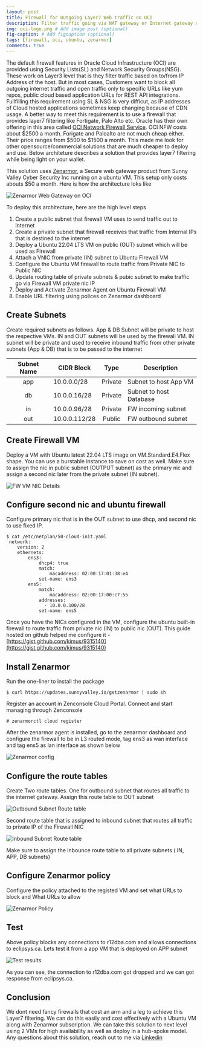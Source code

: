 ```yaml
---
layout: post
title: Firewall for Outgoing Layer7 Web traffic on OCI
description: Filter traffic going via NAT gateway or Internet gateway on OCI
img: oci-logo.png # Add image post (optional)
fig-caption: # Add figcaption (optional)
tags: [firewall, oci, ubuntu, zenarmor]
comments: true
---
```


The default firewall features in Oracle Cloud Infrastructure (OCI) are provided using Security Lists(SL) and Network Security Groups(NSG). These work on Layer3 level that is they filter traffic based on to/from IP Address of the host. But in most cases, Customers want to block all outgoing internet traffic and open traffic only to specific URLs like yum repos, public cloud based application URLs for REST API integrations. Fullfilling this requirement using SL & NSG is very difficut, as IP addresses of Cloud hosted applications sometimes keep changing because of CDN usage. A better way to meet this requirement is to use a firewall that provides layer7 filtering like Fortigate, Palo Alto etc. Oracle has their own offering in this area called [OCI Network Firewall Service](https://www.oracle.com/security/cloud-security/network-firewall/). OCI NFW costs about $2500 a month. Forigate and Paloalto are not much cheap either. Their price ranges from $500 to $1500 a month. This made me look for other opensource/commercial solutions that are much cheaper to deploy and use. Below architeture describes a solution that provides layer7 filtering while being light on your wallet. 

This solution uses [Zenarmor](https://www.zenarmor.com/zenarmor-secure-web-gateway), a Secure web gateway product from Sunny Valley Cyber Security Inc running on a ubuntu VM. This setup only costs abouts $50 a month. Here is how the architecture loks like

![Zenarmor Web Gateway on OCI]({{site.baseurl}}/assets/img/oci-zenarmor-nfw.png)


To deploy this architecture, here are the high level steps

1. Create a public subnet that firewall VM uses to send traffic out to Internet
2. Create a private subnet that firewall receives that traffic from Internal IPs that is destined to the internet
3. Deploy a Ubuntu 22.04 LTS VM on public (OUT) subnet which will be used as Firewall 
4. Attach a VNIC from private (IN) subnet to Ubuntu Firewall VM
5. Configure the Ubuntu VM firewall to route traffic from Private NIC to Public NIC
6. Update routing table of private subnets & pubic subnet to make traffic go via Firewall VM private nic IP
7. Deploy and Activate Zenarmor Agent on Ubuntu Firewall VM
8. Enable URL filtering using polices on Zenarmor dashboard


## Create Subnets

Create required subnets as follows. App & DB Subnet will be private to host the respective VMs. IN and OUT subnets will be used by the firewall VM. IN subnet will be private and used to receive inbound traffic from other private subnets (App & DB) that is to be passed to the internet

|**Subnet Name**|**CIDR Block**|**Type**|**Description**|
|:-----------:|----------|:----------:|-----------|
|app|10.0.0.0/28|Private|Subnet to host App VM|
|db|10.0.0.16/28|Private|Subnet to host Database|
|in|10.0.0.96/28|Private|FW incoming subnet|
|out|10.0.0.112/28|Public|FW outbound subnet|

## Create Firewall VM

Deploy a VM with Ubuntu latest 22.04 LTS image on VM.Standard.E4.Flex shape. You can use a burstable instance to save on cost as well. Make sure to assign the nic in public subnet (OUTPUT subnet) as the primary nic and assign a second nic later from the private subnet (IN subnet). 

![FW VM NIC Details]({{site.baseurl}}/assets/img/oci-fw-img1.png)


## Configure second nic and ubuntu firewall

Configure primary nic that is in the OUT subnet to use dhcp, and second nic to use fixed IP.

```
$ cat /etc/netplan/50-cloud-init.yaml
 network:
    version: 2
    ethernets:
        ens3:
            dhcp4: true
            match:
                macaddress: 02:00:17:01:38:e4
            set-name: ens3
        ens5:
            match:
                macaddress: 02:00:17:00:c7:55
            addresses:
              - 10.0.0.100/28
            set-name: ens5
```

Once you have the NICs configured in the VM, configure the ubuntu built-in firewall to route traffic from private nic (IN) to public nic (OUT). This guide hosted on github helped me configure it - [https://gist.github.com/kimus/9315140](https://gist.github.com/kimus/9315140)

## Install Zenarmor

Run the one-liner to install the package
```
$ curl https://updates.sunnyvalley.io/getzenarmor | sudo sh
```

Register an account in Zenconsole Cloud Portal. Connect and start managing through Zenconsole
```
# zenarmorctl cloud register
```

After the zenarmor agent is installed, go to the zenarmor dashboard and configure the firewall to be in L3 routed mode, tag ens3 as wan interface and tag ens5 as lan interface as shown below

![Zenarmor config]({{site.baseurl}}/assets/img/oci-fw-img6.png)


## Configure the route tables

Create Two route tables. One for outbound subnet that routes all traffic to the internet gateway. Assign this route table to OUT subnet

![Outbound Subnet Route table]({{site.baseurl}}/assets/img/oci-fw-img2.png)

Second route table that is assigned to inbound subnet that routes all traffic to private IP of the Firewall NIC 

![Inbound Subnet Route table]({{site.baseurl}}/assets/img/oci-fw-img3.png)

Make sure to assign the inbounce route table to all private subnets ( IN, APP, DB subnets)

## Configure Zenarmor policy

Configure the policy attached to the registed VM and set what URLs to block and What URLs to allow

![Zenarmor Policy]({{site.baseurl}}/assets/img/oci-fw-img4.png)


## Test 

Above policy blocks any connections to r12dba.com and allows connections to eclipsys.ca. Lets test it from a app VM that is deployed on APP subnet

![Test results]({{site.baseurl}}/assets/img/oci-fw-img5.png)


As you can see, the connection to r12dba.com got dropped and we can got response from eclipsys.ca. 

## Conclusion

We dont need fancy firewalls that cost an arm and a leg to achieve this Layer7 filtering. We can do this easily and cost effectively with a Ubuntu VM along with Zenarmor subscription. We can take this solution to next level using 2 VMs for high availability as well as deploy in a hub-spoke model. Any questions about this solution, reach out to me via [Linkedin](https://linkedin.com/in/vasuballa)


